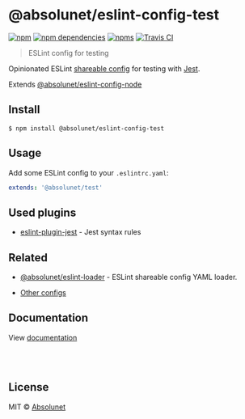# @absolunet/eslint-config-test

[![npm](https://img.shields.io/npm/v/@absolunet/eslint-config-test.svg)](https://www.npmjs.com/package/@absolunet/eslint-config-test)
[![npm dependencies](https://david-dm.org/absolunet/eslint-config/status.svg?path=packages/test)](https://david-dm.org/absolunet/eslint-config?path=packages/test)
[![npms](https://badges.npms.io/%40absolunet%2Feslint-config-test.svg)](https://npms.io/search?q=%40absolunet%2Feslint-config-test)
[![Travis CI](https://travis-ci.com/absolunet/eslint-config.svg?branch=master)](https://travis-ci.com/absolunet/eslint-config/builds)

> ESLint config for testing

Opinionated ESLint [shareable config](https://eslint.org/docs/developer-guide/shareable-configs.html) for testing with [Jest](https://jestjs.io).

Extends [@absolunet/eslint-config-node](https://github.com/absolunet/eslint-config)


## Install

```
$ npm install @absolunet/eslint-config-test
```


## Usage

Add some ESLint config to your `.eslintrc.yaml`:

```yaml
extends: '@absolunet/test'
```


## Used plugins

- [eslint-plugin-jest](https://github.com/jest-community/eslint-plugin-jest) - Jest syntax rules



## Related

- [@absolunet/eslint-loader](https://github.com/absolunet/node-eslint-loader) - ESLint shareable config YAML loader.

- [Other configs](https://github.com/absolunet/eslint-config)


## Documentation

View [documentation](https://absolunet.github.io/eslint-config/test)






<br><br>

## License
MIT © [Absolunet](https://absolunet.com)
